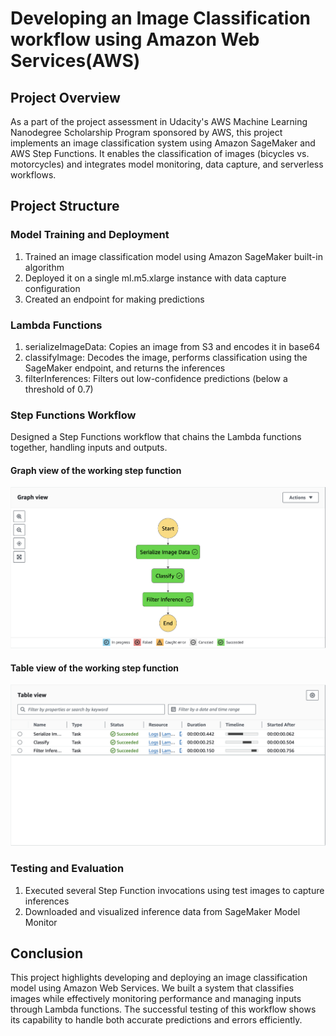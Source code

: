 # Developing an Image Classification workflow using Amazon Web Services(AWS)

## Project Overview
As a part of the project assessment in Udacity's AWS Machine Learning Nanodegree Scholarship Program sponsored by AWS, this project implements an image classification system using Amazon SageMaker and AWS Step Functions. It enables the classification of images (bicycles vs. motorcycles) and integrates model monitoring, data capture, and serverless workflows.

## Project Structure
### Model Training and Deployment
1. Trained an image classification model using Amazon SageMaker built-in algorithm
2. Deployed it on a single ml.m5.xlarge instance with data capture configuration
3. Created an endpoint for making predictions

### Lambda Functions
1. serializeImageData: Copies an image from S3 and encodes it in base64
2. classifyImage: Decodes the image, performs classification using the SageMaker endpoint, and returns the inferences
3. filterInferences: Filters out low-confidence predictions (below a threshold of 0.7)

### Step Functions Workflow
Designed a Step Functions workflow that chains the Lambda functions together, handling inputs and outputs.
####  Graph view of the working step function
![Graph View](Images/Graph_view_workflow.png)
####  Table view of the working step function
![Table View](Images/Table_view_workflow.png)

### Testing and Evaluation
1. Executed several Step Function invocations using test images to capture inferences
2. Downloaded and visualized inference data from SageMaker Model Monitor

## Conclusion
This project highlights developing and deploying an image classification model using Amazon Web Services. We built a system that classifies images while effectively monitoring performance and managing inputs through Lambda functions. The successful testing of this workflow shows its capability to handle both accurate predictions and errors efficiently.
